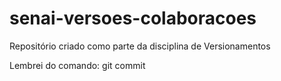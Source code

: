 # senai-versoes-colaboracoes

Repositório criado como parte da disciplina de Versionamentos

Lembrei do comando: git commit
